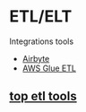 # ETL/ELT

Integrations tools

- [Airbyte](airbyte)
- [AWS Glue ETL](glue)


## [top etl tools](https://www.xplenty.com/blog/top-7-etl-tools/)
